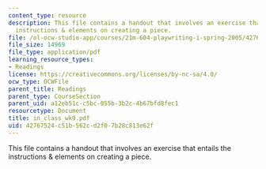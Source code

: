 ```yaml
---
content_type: resource
description: This file contains a handout that involves an exercise that entails the
  instructions & elements on creating a piece.
file: /ol-ocw-studio-app/courses/21m-604-playwriting-i-spring-2005/42767524c51b562cd2f07b28c813e62f_in_class_wk9.pdf
file_size: 14969
file_type: application/pdf
learning_resource_types:
- Readings
license: https://creativecommons.org/licenses/by-nc-sa/4.0/
ocw_type: OCWFile
parent_title: Readings
parent_type: CourseSection
parent_uid: a12eb51c-c5bc-055b-3b2c-4b67bfd8fec1
resourcetype: Document
title: in_class_wk9.pdf
uid: 42767524-c51b-562c-d2f0-7b28c813e62f
---
```

This file contains a handout that involves an exercise that entails the instructions & elements on creating a piece.